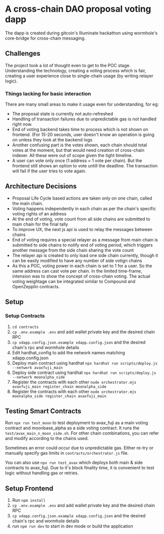 # A cross-chain DAO proposal voting dapp

The dapp is created during gitcoin's Illuminate hackathon using wormhole's core-bridge for cross-chain messaging.

## Challenges
The project took a lot of thought even to get to the POC stage. Understanding the technology, creating a voting process which is fair, creating a user experience close to single-chain usage (by writing relayer logic).

### Things lacking for basic interaction
There are many small areas to make it usage even for understanding, for eg:
 - The proposal state is currently not auto-refreshed
 - Handling of transaction failures due to unpredictable gas is not handled right now.
 - End of voting backend takes time to process which is not shown on frontend. (For 15-20 seconds, user doesn't know an operation is going on unless they look at the backend logs
 - Another confusing part is the votes shown, each chain should total votes at the moment, but that would need creation of cross-chain indexer. All these were out of scope given the tight timeline.
 - A user can vote only once (1 address = 1 vote per chain). But the frontend still shows an option to vote untill the deadline. The transaction will fail if the user tries to vote again.

## Architecture Decisions
- Proposal Life Cycle based actions are taken only on one chain, called the main chain.
- Voting happens independently in each chain as per the chain's specific voting rights of an address
- At the end of voting, vote count from all side chains are submitted to main chain for the final tally
- To improve UX, the next js api is used to relay the messages between chains
- End of voting requires a special relayer as a message from main chain is submitted to side chains to notify end of voting period, which triggers another message from the side chain sharing the vote count
- The relayer api is created to only load one side chain currently, though it can be easily modified to have any number of side votign chains
- As this a POC, voting power in each chain is set to 1 for a user. So the same address can cast vote per chain. In the limited time-frame, intension was to show the concept of cross-chain voting. The actual voting weightage can be integrated similar to Compound and OpenZepplin contracts.


## Setup

### Setup Contracts
1. `cd contracts`
2. `cp .env.example .env` and add wallet private key and the desired chain RPC
3. `cp xdapp.config.json.example xdapp.config.json` and the desired chain's rpc and wormhole details
4. Edit hardhat_config to add the network names matching xdapp.config.json 
5. Deploy main contract using hardhat `npx hardhat run scripts/deploy.js --network avaxfuji_main`
6. Deploy side contract using hardhat `npx hardhat run scripts/deploy.js --network moonalpha_side`
7. Register the contracts with each other `node orchestrator.mjs avaxfuji_main register_chain moonalpha_side`
8. Register the contracts with each other `node orchestrator.mjs moonalpha_side register_chain avaxfuji_main`

## Testing Smart Contracts
Run `npx run test_moon` to test deployment to avax_fuji as a main voting contract and moonbase_alpha as a side voting contract.
It runs the `test/avax_main_n_moon_side.sh`. For other chain combinations, you can refer and modify according to the chains used.

Sometimes an error could occur due to unpredictable gas. Either re-try or manually specify gas limits in `contracts/orchestrator.js` file.

You can also use `npx run test_avax` which deploys both main & side contracts to avax_fuji. Due to it's block finality time, it is convenient to test logic without handling gas or retries.

## Setup Frontend
1. Run `npm install`
2. `cp .env.example .env` and add wallet private key and the desired chain RPC
3. `cp xdapp.config.json.example xdapp.config.json` and the desired chain's rpc and wormhole details
4. run  `npm run dev` to start in dev mode or build the application

